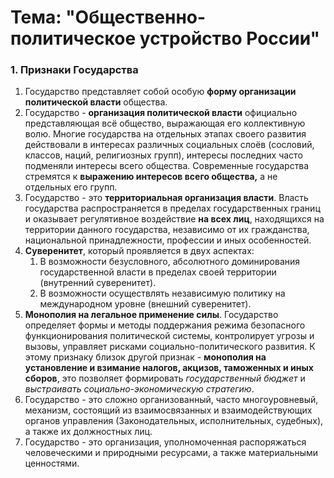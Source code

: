# Тема: "Общественно-политическое устройство России"
### 1. Признаки Государства
1. Государство представляет собой особую **форму организации политической власти** общества.
2. Государство - **организация политической власти** официально представляющая всё общество, выражающая его коллективную волю. Многие государства на отдельных этапах своего развития действовали в интересах различных социальных слоёв (сословий, классов, наций, религиозных групп), интересы последних часто подменяли интересы всего общества. Современные государства стремятся к **выражению интересов всего общества,** а не отдельных его групп.
3. Государство - это **территориальная организация власти**. Власть государства распространяется в пределах государственных границ и оказывает регулятивное воздействие **на всех лиц**, находящихся на территории данного государства, независимо от их гражданства, национальной принадлежности, профессии и иных особенностей.
4. **Суверенитет**, который проявляется в двух аспектах: 
	1. В возможности безусловного, абсолютного доминирования государственной власти в пределах своей территории (внутренний суверенитет).
	2. В возможности осуществлять независимую политику на международном уровне (внешний суверенитет).
5. **Монополия на легальное применение силы**. Государство определяет формы и методы поддержания режима безопасного функционирования политической системы, контролирует угрозы и вызовы, управляет рисками социально-политического развития. К этому признаку близок другой признак - **монополия на установление и взимание налогов, акцизов, таможенных и иных сборов**, это позволяет формировать *государственный бюджет* и *выстраивать социально-экономическую стратегию*.
6. Государство - это сложно организованный, часто многоуровневый, механизм, состоящий из взаимосвязанных и взаимодействующих органов управления (Законодательных, исполнительных, судебных), а также их должностных лиц. 
7. Государство - это организация, уполномоченная распоряжаться человеческими и природными ресурсами, а также материальными ценностями.